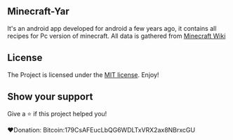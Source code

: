 ## Minecraft-Yar
It's an android app developed for android a few years ago, it contains all recipes for Pc version of minecraft.
All data is gathered from [Minecraft Wiki](https://minecraft.gamepedia.com/Minecraft_Wiki)

## License
The Project is licensed under the [MIT license](https://opensource.org/licenses/MIT). Enjoy!

## Show your support
Give a ⭐️ if this project helped you!

❤️Donation:
	Bitcoin:179CsAFEucLbQG6WDLTxVRX2ax8NBrxcGU
